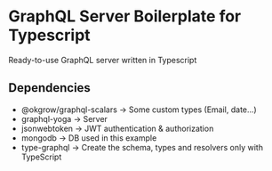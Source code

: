 # GraphQL Server Boilerplate for Typescript

Ready-to-use GraphQL server written in Typescript 

## Dependencies

+ @okgrow/graphql-scalars -> Some custom types (Email, date...)
+ graphql-yoga -> Server
+ jsonwebtoken -> JWT authentication & authorization
+ mongodb -> DB used in this example
+ type-graphql -> Create the schema, types and resolvers only with TypeScript